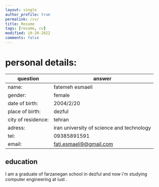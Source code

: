 ```yaml
---
layout: single
author_profile: true
permalink: /cv/
title: Resume
tags: [resume, cv]
modified: 10-20-2022
comments: false
---
```

# personal details:

| question               | answer                                    |
|------------------------|-------------------------------------------|
| name:                  | fatemeh esmaeli                           |
| gender:                | female                                    |
| date of birth:         | 2004/2/20                                 |
| place of birth:        | dezful                                    |
| city of residence:     | tehran                                    |
| adress:                | iran university of science and technology |
| tel:                   | 09385891591                               |
| email:                 | fati.esmaeli9@gmail.com                   |
    

## education 

I am a graduate of farzanegan school in dezful and now i'm studying computer engineering at iust .
